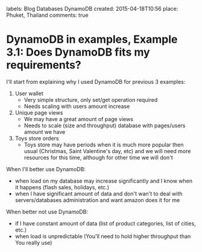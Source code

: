 labels: Blog
        Databases
        DynamoDB
created: 2015-04-18T10:56
place: Phuket, Thailand
comments: true

# DynamoDB in examples, Example 3.1: Does DynamoDB fits my requirements?

I'll start from explaining why I used DynamoDB for previous 3 examples:

1. User wallet
    - Very simple structure, only set/get operation required
    - Needs scaling with users amount increase
2. Unique page views
    - We may have a great amount of page views
    - Needs to scale (size and throughput) database with pages/users amount we have
3. Toys store orders
    - Toys store may have periods when it is much more popular then usual (Christmas, Saint Valentine's day, etc) and we will need more resources for this time, although for other time we will don't

When I'll better use DynamoDB:

- when load on my database may increase significantly and I know when it happens (flash sales, holidays, etc.)
- when I have significant amount of data and don't wan't to deal with servers/databases administration and want amazon does it for me

When better not use DynamoDB:

- if I have constant amount of data (list of product categories, list of cities, etc.)
- when load is unpredictable (You'll need to hold higher throughput than You really use)
